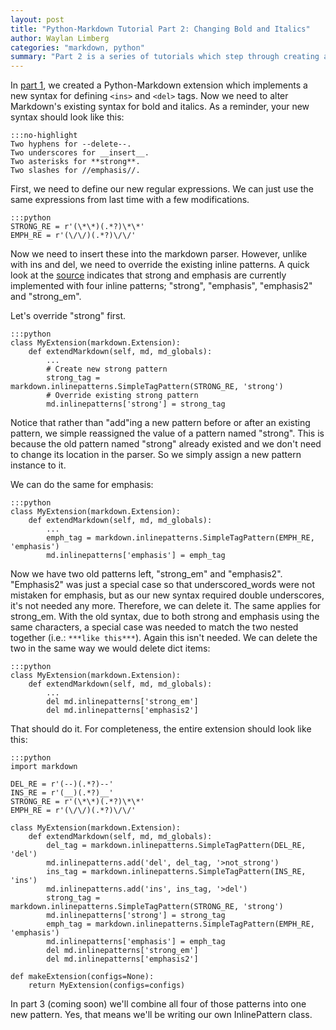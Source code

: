 ```yaml
---
layout: post
title: "Python-Markdown Tutorial Part 2: Changing Bold and Italics"
author: Waylan Limberg
categories: "markdown, python"
summary: "Part 2 is a series of tutorials which step through creating a simple Python-Markdown Extension that slightly alters the Markdown syntax. Specifically, in this part, we redefine the \"bold\" and \"italics\" syntax, overriding the parsers current behavior."
---
```


In [part 1][], we created a Python-Markdown extension which implements a new 
syntax for defining `<ins>` and `<del>` tags. Now we need to alter Markdown's 
existing syntax for bold and italics. As a reminder, your new syntax should 
look like this:

    :::no-highlight
    Two hyphens for --delete--.
    Two underscores for __insert__.
    Two asterisks for **strong**.
    Two slashes for //emphasis//.

First, we need to define our new regular expressions. We can just use the same
expressions from last time with a few modifications.

    :::python
    STRONG_RE = r'(\*\*)(.*?)\*\*'
    EMPH_RE = r'(\/\/)(.*?)\/\/'

Now we need to insert these into the markdown parser. However, unlike with ins and del, we need to override the existing inline patterns. A quick look at the
[source][] indicates that strong and emphasis are currently implemented with 
four inline patterns; "strong", "emphasis", "emphasis2" and "strong_em".

Let's override "strong" first.

    :::python
    class MyExtension(markdown.Extension):
        def extendMarkdown(self, md, md_globals):
            ...
            # Create new strong pattern
            strong_tag = markdown.inlinepatterns.SimpleTagPattern(STRONG_RE, 'strong')
            # Override existing strong pattern
            md.inlinepatterns['strong'] = strong_tag

Notice that rather than "add"ing a new pattern before or after an existing 
pattern, we simple reassigned the value of a pattern named "strong". This is
because the old pattern named "strong" already existed and we don't need to 
change its location in the parser. So we simply assign a new pattern instance 
to it.

We can do the same for emphasis:

    :::python
    class MyExtension(markdown.Extension):
        def extendMarkdown(self, md, md_globals):
            ...
            emph_tag = markdown.inlinepatterns.SimpleTagPattern(EMPH_RE, 'emphasis')
            md.inlinepatterns['emphasis'] = emph_tag

Now we have two old patterns left, "strong_em" and "emphasis2". "Emphasis2"
was just a special case so that underscored_words were not mistaken for 
emphasis, but as our new syntax required double underscores, it's not needed any
more. Therefore, we can delete it. The same applies for strong_em. With the old 
syntax, due to both strong and emphasis using the same characters, a special 
case was needed to match the two nested together (i.e.: `***like this***`). 
Again this isn't needed. We can delete the two in the same way we would delete 
dict items:

    :::python
    class MyExtension(markdown.Extension):
        def extendMarkdown(self, md, md_globals):
            ...
            del md.inlinepatterns['strong_em']
            del md.inlinepatterns['emphasis2']

That should do it. For completeness, the entire extension should look like this:

    :::python
    import markdown

    DEL_RE = r'(--)(.*?)--'
    INS_RE = r'(__)(.*?)__'
    STRONG_RE = r'(\*\*)(.*?)\*\*'
    EMPH_RE = r'(\/\/)(.*?)\/\/'

    class MyExtension(markdown.Extension):
        def extendMarkdown(self, md, md_globals):
            del_tag = markdown.inlinepatterns.SimpleTagPattern(DEL_RE, 'del')
            md.inlinepatterns.add('del', del_tag, '>not_strong')
            ins_tag = markdown.inlinepatterns.SimpleTagPattern(INS_RE, 'ins')
            md.inlinepatterns.add('ins', ins_tag, '>del')
            strong_tag = markdown.inlinepatterns.SimpleTagPattern(STRONG_RE, 'strong')
            md.inlinepatterns['strong'] = strong_tag
            emph_tag = markdown.inlinepatterns.SimpleTagPattern(EMPH_RE, 'emphasis')
            md.inlinepatterns['emphasis'] = emph_tag
            del md.inlinepatterns['strong_em']
            del md.inlinepatterns['emphasis2']

    def makeExtension(configs=None):
        return MyExtension(configs=configs)

In part 3 (coming soon) we'll combine all four of those patterns into one new
pattern. Yes, that means we'll be writing our own InlinePattern class.

[part 1]: /python-markdown-adding-insert-delete.html
[source]: http://gitorious.org/python-markdown/mainline/blobs/master/markdown/__init__.py#line276

